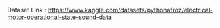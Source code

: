 Dataset Link : https://www.kaggle.com/datasets/pythonafroz/electrical-motor-operational-state-sound-data
